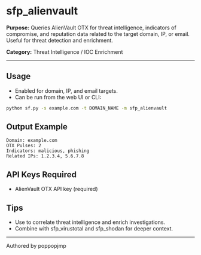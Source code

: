 # sfp_alienvault

**Purpose:**
Queries AlienVault OTX for threat intelligence, indicators of compromise, and reputation data related to the target domain, IP, or email. Useful for threat detection and enrichment.

**Category:** Threat Intelligence / IOC Enrichment

---

## Usage

- Enabled for domain, IP, and email targets.
- Can be run from the web UI or CLI:

```sh
python sf.py -s example.com -t DOMAIN_NAME -m sfp_alienvault
```

## Output Example

```pre
Domain: example.com
OTX Pulses: 2
Indicators: malicious, phishing
Related IPs: 1.2.3.4, 5.6.7.8
```

## API Keys Required

- AlienVault OTX API key (required)

## Tips

- Use to correlate threat intelligence and enrich investigations.
- Combine with sfp_virustotal and sfp_shodan for deeper context.

---

Authored by poppopjmp
